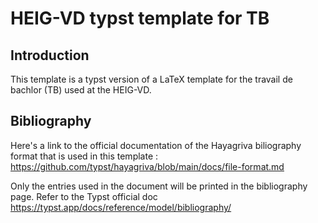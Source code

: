# HEIG-VD typst template for TB
## Introduction
This template is a typst version of a LaTeX template for the travail de bachlor (TB) used at the HEIG-VD.

## Bibliography
Here's a link to the official documentation of the Hayagriva biliography format that is used in this template : https://github.com/typst/hayagriva/blob/main/docs/file-format.md

Only the entries used in the document will be printed in the bibliography page. Refer to the Typst official doc https://typst.app/docs/reference/model/bibliography/